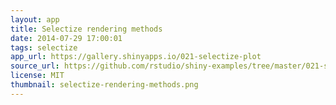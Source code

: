 ```yaml
---
layout: app
title: Selectize rendering methods
date: 2014-07-29 17:00:01
tags: selectize
app_url: https://gallery.shinyapps.io/021-selectize-plot
source_url: https://github.com/rstudio/shiny-examples/tree/master/021-selectize-plot
license: MIT
thumbnail: selectize-rendering-methods.png
---
```

